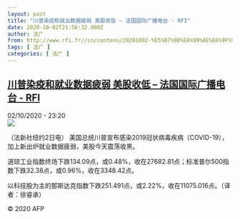 ```yaml
---
layout: post
title: "川普染疫和就业数据疲弱 美股收低 – 法国国际广播电台 - RFI"
date: 2020-10-02T21:56:32.000Z
author: 法广
from: http://www.rfi.fr//cn/contenu/20201002-%E5%B7%9D%E6%99%AE%E6%9F%93%E7%96%AB%E5%92%8C%E5%B0%B1%E4%B8%9A%E6%95%B0%E6%8D%AE%E7%96%B2%E5%BC%B1-%E7%BE%8E%E8%82%A1%E6%94%B6%E4%BD%8E
tags: [ 法广 ]
categories: [ 法广 ]
---
```

<!--1601675792000-->
[川普染疫和就业数据疲弱 美股收低 – 法国国际广播电台 - RFI](http://www.rfi.fr//cn/contenu/20201002-%E5%B7%9D%E6%99%AE%E6%9F%93%E7%96%AB%E5%92%8C%E5%B0%B1%E4%B8%9A%E6%95%B0%E6%8D%AE%E7%96%B2%E5%BC%B1-%E7%BE%8E%E8%82%A1%E6%94%B6%E4%BD%8E)
------

<div>
<div>02/10/2020 - 23:20</div><img src="https://s.rfi.fr/media/display/0211eb62-04f8-11eb-babf-005056bf87d6/w:310/p:16x9/eco0001b.201003052004.jpg"><div class="t-content__body u-clearfix">            <p>（法新社纽约2日电）    美国总统川普宣布感染2019冠状病毒疾病（COVID-19），加上新出炉就业数据疲弱，美股今天震荡收黑。</p><p>    道琼工业指数终场下跌134.09点，或0.48%，收在27682.81点；标准普尔500指数下跌32.38点，或0.96%，收在3348.42点。</p><p>    以科技股为主的那斯达克指数下跌251.491点，或2.22%，收在11075.016点。（译者：徐睿承）</p>            <p class="t-copyright">© 2020 AFP</p>        </div>
</div>

